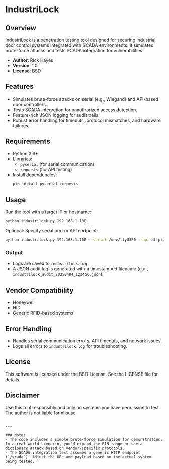 # IndustriLock

## Overview
IndustriLock is a penetration testing tool designed for securing industrial door control systems integrated with SCADA environments. It simulates brute-force attacks and tests SCADA integration for vulnerabilities.

- **Author**: Rick Hayes
- **Version**: 1.0
- **License**: BSD

## Features
- Simulates brute-force attacks on serial (e.g., Wiegand) and API-based door controllers.
- Tests SCADA integration for unauthorized access detection.
- Feature-rich JSON logging for audit trails.
- Robust error handling for timeouts, protocol mismatches, and hardware failures.

## Requirements
- Python 3.6+
- Libraries:
  - `pyserial` (for serial communication)
  - `requests` (for API testing)
- Install dependencies:
  ```bash
  pip install pyserial requests
  ```

## Usage
Run the tool with a target IP or hostname:
```bash
python industrilock.py 192.168.1.100
```
Optional: Specify serial port or API endpoint:
```bash
python industrilock.py 192.168.1.100 --serial /dev/ttyUSB0 --api http://192.168.1.100/api
```

### Output
- Logs are saved to `industrilock.log`.
- A JSON audit log is generated with a timestamped filename (e.g., `industrilock_audit_20250404_123456.json`).

## Vendor Compatibility
- Honeywell
- HID
- Generic RFID-based systems

## Error Handling
- Handles serial communication errors, API timeouts, and network issues.
- Logs all errors to `industrilock.log` for troubleshooting.

## License
This software is licensed under the BSD License. See the LICENSE file for details.

## Disclaimer
Use this tool responsibly and only on systems you have permission to test. The author is not liable for misuse.
```

---

### Notes
- The code includes a simple brute-force simulation for demonstration. In a real-world scenario, you'd expand the PIN range or use a dictionary attack based on vendor-specific protocols.
- The SCADA integration test assumes a generic HTTP endpoint (`/scada`). Adjust the URL and payload based on the actual system being tested.
